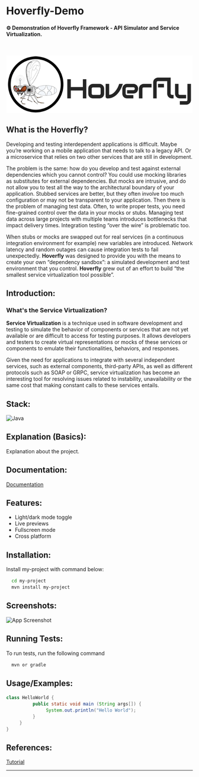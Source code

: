 # Hoverfly-Demo

#### ⚙️ Demonstration of Hoverfly Framework - API Simulator and Service Virtualization.
<br />

![hoverfly_logo](./img/hoverfly_logo.png)

## What is the Hoverfly?

Developing and testing interdependent applications is difficult.
Maybe you’re working on a mobile application that needs to talk to a legacy API. Or a microservice that relies on two other services that are still in development.

The problem is the same: how do you develop and test against external dependencies which you cannot control?
You could use mocking libraries as substitutes for external dependencies. But mocks are intrusive, and do not allow  you to test all the way to the architectural boundary of your application.
Stubbed services are better, but they often involve too much configuration or may not be transparent to your application.
Then there is the problem of managing test data. Often, to write proper tests, you need fine-grained control over the data in your mocks or stubs. Managing test data across large projects with multiple teams introduces bottlenecks that impact delivery times.
Integration testing “over the wire” is problematic too.

When stubs or mocks are swapped out for real services (in a continuous integration environment for example) new variables are introduced. Network latency and random outages can cause integration tests to fail unexpectedly.
**Hoverfly** was designed to provide you with the means to create your own “dependency sandbox”: a simulated development and test environment that you control.
**Hoverfly** grew out of an effort to build “the smallest service virtualization tool possible”.

## Introduction:

### What's the Service Virtualization?

**Service Virtualization** is a technique used in software development and testing to simulate the behavior of components or services that are not yet available or are difficult to access for testing purposes.
It allows developers and testers to create virtual representations or mocks of these services or components to emulate their functionalities, behaviors, and responses.

Given the need for applications to integrate with several independent services, such as external components, third-party APIs, as well as different protocols such as SOAP or GRPC, service virtualization has become an interesting tool for resolving issues related to instability, unavailability or the same cost that making constant calls to these services entails.

## Stack:

![Java](https://img.shields.io/badge/java-%23ED8B00.svg?style=for-the-badge&logo=openjdk&logoColor=white)

## Explanation (Basics):

Explanation about the project.

## Documentation:

[Documentation](https://linktodocumentation)

## Features:

- Light/dark mode toggle
- Live previews
- Fullscreen mode
- Cross platform

## Installation:

Install my-project with command below:

```bash
  cd my-project
  mvn install my-project
```

## Screenshots:

![App Screenshot](https://via.placeholder.com/468x300?text=App+Screenshot+Here)

## Running Tests:

To run tests, run the following command

```bash
  mvn or gradle
```

## Usage/Examples:

```java
class HelloWorld {
          public static void main (String args[]) {
               System.out.println("Hello World");
          }
     }
}
```

## References:

[Tutorial](https://linktotutorial)

---
